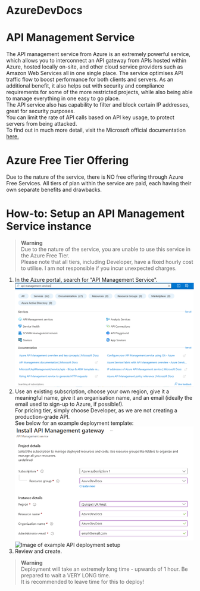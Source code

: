 # AzureDevDocs
# API Management Service
The API management service from Azure is an extremely powerful service, which allows you to interconnect an API gateway from APIs hosted within Azure, hosted locally on-site, and other cloud service providers such as Amazon Web Services all in one single place. The service optimises API traffic flow to boost performance for both clients and servers. As an additional benefit, it also helps out with security and compliance requirements for some of the more restricted projects, while also being able to manage everything in one easy to go place.  
The API service also has capability to filter and block certain IP addresses, great for security purposes.  
You can limit the rate of API calls based on API key usage, to protect servers from being attacked.  
To find out in much more detail, visit the Microsoft official documentation [here.](https://azure.microsoft.com/en-gb/services/api-management/#security)
# Azure Free Tier Offering
Due to the nature of the service, there is NO free offering through Azure Free Services. All tiers of plan within the service are paid, each having their own separate benefits and drawbacks.
# How-to: Setup an API Management Service instance
> **Warning**  
> Due to the nature of the service, you are unable to use this service in the Azure Free Tier.  
> Please note that all tiers, including Developer, have a fixed hourly cost to utilise. I am not responsible if you incur unexpected charges.  
1. In the Azure portal, search for "API Management Service". 
![Image of portal search for API Management Service](images/step1.png)
2. Use an existing subscription, choose your own region, give it a meaningful name, give it an organisation name, and an email (ideally the email used to sign-up to Azure, if possible!).  
For pricing tier, simply choose Developer, as we are not creating a production-grade API.  
See below for an example deployment template:
![Image of example API deployment setup](images/step2.png)
![Image of example API deployment setup](images/step2p2.png)
3. Review and create.  
> **Warning**  
> Deployment will take an extremely long time - upwards of 1 hour. Be prepared to wait a VERY LONG time.  
> It is recommended to leave time for this to deploy!
